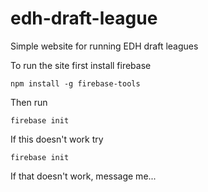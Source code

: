 # edh-draft-league
Simple website for running EDH draft leagues

To run the site first install firebase

```npm install -g firebase-tools```

Then run

```firebase init```

If this doesn't work try

```firebase init```

If that doesn't work, message me...